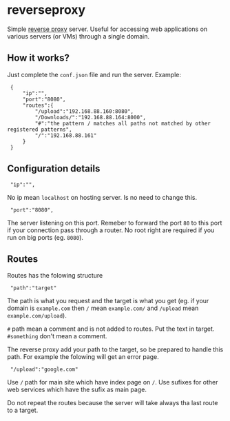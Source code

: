 reverseproxy
====

Simple [reverse proxy](https://en.wikipedia.org/wiki/Reverse_proxy) server. Useful for accessing web applications on various servers (or VMs) through a single domain.

## How it works?

Just complete the `conf.json` file and run the server. Example:

     {
         "ip":"",
         "port":"8080",
         "routes":{
		     "/upload":"192.168.88.160:8080",
     	     "/Downloads/":"192.168.88.164:8000",
     	     "#":"the pattern / matches all paths not matched by other registered patterns",
     	     "/":"192.168.88.161"
         }
     }

## Configuration details

     "ip":"",

No ip mean `localhost` on hosting server. Is no need to change this.

     "port":"8080",

The server listening on this port. Remeber to forward the port `80` to this port if your connection pass through a router. No root right are required if you run on big ports (eg. `8080`).

## Routes

Routes has the folowing structure

     "path":"target"

The path is what you request and the target is what you get (eg. if your domain is `example.com` then `/` mean `example.com/` and `/upload` mean `example.com/upload`).

`#` path mean a comment and is not added to routes. Put the text in target. `#something` don't mean a comment.

The reverse proxy add your path to the target, so be prepared to handle this path. For example the folowing will get an error page.

     "/upload":"google.com"

Use `/` path for main site which have index page on `/`. Use sufixes for other web services which have the sufix as main page.

Do not repeat the routes because the server will take always tha last route to a target.